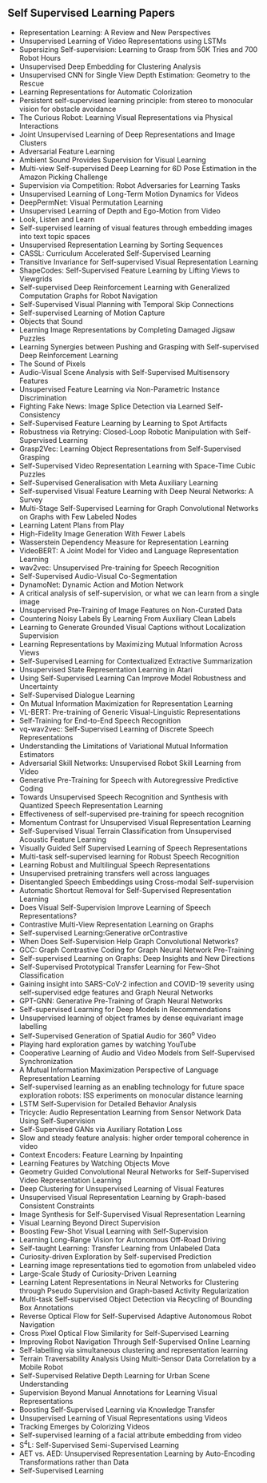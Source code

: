 <h2>Self Supervised Learning Papers </h2>

<ul>

     
          
             

 <li><a target="_blank" href="https://github.com/manjunath5496/Self-Supervised-Learning-Papers/blob/master/sus(1).pdf" style="text-decoration:none;">Representation Learning: A Review and New Perspectives</a></li>

 <li><a target="_blank" href="https://github.com/manjunath5496/Self-Supervised-Learning-Papers/blob/master/sus(2).pdf" style="text-decoration:none;">Unsupervised Learning of Video Representations using LSTMs</a></li>

<li><a target="_blank" href="https://github.com/manjunath5496/Self-Supervised-Learning-Papers/blob/master/sus(3).pdf" style="text-decoration:none;">Supersizing Self-supervision: Learning to Grasp from 50K Tries and 700 Robot Hours</a></li>
 <li><a target="_blank" href="https://github.com/manjunath5496/Self-Supervised-Learning-Papers/blob/master/sus(4).pdf" style="text-decoration:none;">Unsupervised Deep Embedding for Clustering Analysis</a></li>                              
<li><a target="_blank" href="https://github.com/manjunath5496/Self-Supervised-Learning-Papers/blob/master/sus(5).pdf" style="text-decoration:none;">Unsupervised CNN for Single View Depth Estimation: Geometry to the Rescue</a></li>
<li><a target="_blank" href="https://github.com/manjunath5496/Self-Supervised-Learning-Papers/blob/master/sus(6).pdf" style="text-decoration:none;">Learning Representations for Automatic Colorization</a></li>
 <li><a target="_blank" href="https://github.com/manjunath5496/Self-Supervised-Learning-Papers/blob/master/sus(7).pdf" style="text-decoration:none;">Persistent self-supervised learning principle: from stereo to monocular vision for obstacle avoidance</a></li>

 <li><a target="_blank" href="https://github.com/manjunath5496/Self-Supervised-Learning-Papers/blob/master/sus(8).pdf" style="text-decoration:none;"> The Curious Robot: Learning Visual Representations via Physical Interactions</a></li>
   <li><a target="_blank" href="https://github.com/manjunath5496/Self-Supervised-Learning-Papers/blob/master/sus(9).pdf" style="text-decoration:none;">Joint Unsupervised Learning of Deep Representations and Image Clusters</a></li>
  
   
 <li><a target="_blank" href="https://github.com/manjunath5496/Self-Supervised-Learning-Papers/blob/master/sus(10).pdf" style="text-decoration:none;">Adversarial Feature Learning</a></li>                              
<li><a target="_blank" href="https://github.com/manjunath5496/Self-Supervised-Learning-Papers/blob/master/sus(11).pdf" style="text-decoration:none;">Ambient Sound Provides Supervision for Visual Learning</a></li>
<li><a target="_blank" href="https://github.com/manjunath5496/Self-Supervised-Learning-Papers/blob/master/sus(12).pdf" style="text-decoration:none;">Multi-view Self-supervised Deep Learning for 6D Pose Estimation in the Amazon Picking Challenge</a></li>
<li><a target="_blank" href="https://github.com/manjunath5496/Self-Supervised-Learning-Papers/blob/master/sus(13).pdf" style="text-decoration:none;">Supervision via Competition: Robot Adversaries for Learning Tasks</a></li>

<li><a target="_blank" href="https://github.com/manjunath5496/Self-Supervised-Learning-Papers/blob/master/sus(14).pdf" style="text-decoration:none;">Unsupervised Learning of Long-Term Motion Dynamics for Videos</a></li>
                              
<li><a target="_blank" href="https://github.com/manjunath5496/Self-Supervised-Learning-Papers/blob/master/sus(15).pdf" style="text-decoration:none;">DeepPermNet: Visual Permutation Learning</a></li>

<li><a target="_blank" href="https://github.com/manjunath5496/Self-Supervised-Learning-Papers/blob/master/sus(16).pdf" style="text-decoration:none;">Unsupervised Learning of Depth and Ego-Motion from Video</a></li>

  <li><a target="_blank" href="https://github.com/manjunath5496/Self-Supervised-Learning-Papers/blob/master/sus(17).pdf" style="text-decoration:none;">Look, Listen and Learn</a></li>   
  
<li><a target="_blank" href="https://github.com/manjunath5496/Self-Supervised-Learning-Papers/blob/master/sus(18).pdf" style="text-decoration:none;">Self-supervised learning of visual features through embedding images into text topic spaces</a></li> 

  
<li><a target="_blank" href="https://github.com/manjunath5496/Self-Supervised-Learning-Papers/blob/master/sus(19).pdf" style="text-decoration:none;">Unsupervised Representation Learning by Sorting Sequences</a></li> 

<li><a target="_blank" href="https://github.com/manjunath5496/Self-Supervised-Learning-Papers/blob/master/sus(20).pdf" style="text-decoration:none;"> CASSL: Curriculum Accelerated Self-Supervised Learning</a></li>

<li><a target="_blank" href="https://github.com/manjunath5496/Self-Supervised-Learning-Papers/blob/master/sus(21).pdf" style="text-decoration:none;">Transitive Invariance for Self-supervised Visual Representation Learning</a></li>
<li><a target="_blank" href="https://github.com/manjunath5496/Self-Supervised-Learning-Papers/blob/master/sus(22).pdf" style="text-decoration:none;">ShapeCodes: Self-Supervised Feature Learning by Lifting Views to Viewgrids</a></li> 
 <li><a target="_blank" href="https://github.com/manjunath5496/Self-Supervised-Learning-Papers/blob/master/sus(23).pdf" style="text-decoration:none;">Self-supervised Deep Reinforcement Learning with Generalized Computation Graphs for Robot Navigation</a></li> 
 

   <li><a target="_blank" href="https://github.com/manjunath5496/Self-Supervised-Learning-Papers/blob/master/sus(24).pdf" style="text-decoration:none;">Self-Supervised Visual Planning with Temporal Skip Connections</a></li>
 
   <li><a target="_blank" href="https://github.com/manjunath5496/Self-Supervised-Learning-Papers/blob/master/sus(25).pdf" style="text-decoration:none;">Self-supervised Learning of Motion Capture</a></li>                              
 <li><a target="_blank" href="https://github.com/manjunath5496/Self-Supervised-Learning-Papers/blob/master/sus(26).pdf" style="text-decoration:none;">Objects that Sound</a></li>
 <li><a target="_blank" href="https://github.com/manjunath5496/Self-Supervised-Learning-Papers/blob/master/sus(27).pdf" style="text-decoration:none;">Learning Image Representations by Completing Damaged Jigsaw Puzzles</a></li>
   
 
   <li><a target="_blank" href="https://github.com/manjunath5496/Self-Supervised-Learning-Papers/blob/master/sus(28).pdf" style="text-decoration:none;">Learning Synergies between Pushing and Grasping with Self-supervised Deep Reinforcement Learning</a></li>
 
   <li><a target="_blank" href="https://github.com/manjunath5496/Self-Supervised-Learning-Papers/blob/master/sus(29).pdf" style="text-decoration:none;">The Sound of Pixels</a></li>                              

  <li><a target="_blank" href="https://github.com/manjunath5496/Self-Supervised-Learning-Papers/blob/master/sus(30).pdf" style="text-decoration:none;">Audio-Visual Scene Analysis with Self-Supervised Multisensory Features</a></li>
 
   <li><a target="_blank" href="https://github.com/manjunath5496/Self-Supervised-Learning-Papers/blob/master/sus(31).pdf" style="text-decoration:none;">Unsupervised Feature Learning via Non-Parametric Instance Discrimination</a></li> 
    <li><a target="_blank" href="https://github.com/manjunath5496/Self-Supervised-Learning-Papers/blob/master/sus(32).pdf" style="text-decoration:none;">Fighting Fake News: Image Splice Detection via Learned Self-Consistency</a></li> 

   <li><a target="_blank" href="https://github.com/manjunath5496/Self-Supervised-Learning-Papers/blob/master/sus(33).pdf" style="text-decoration:none;">Self-Supervised Feature Learning by Learning to Spot Artifacts</a></li>                              

  <li><a target="_blank" href="https://github.com/manjunath5496/Self-Supervised-Learning-Papers/blob/master/sus(34).pdf" style="text-decoration:none;">Robustness via Retrying: Closed-Loop Robotic Manipulation with Self-Supervised Learning</a></li> 
 
  <li><a target="_blank" href="https://github.com/manjunath5496/Self-Supervised-Learning-Papers/blob/master/sus(35).pdf" style="text-decoration:none;">Grasp2Vec: Learning Object Representations from Self-Supervised Grasping</a></li> 

  <li><a target="_blank" href="https://github.com/manjunath5496/Self-Supervised-Learning-Papers/blob/master/sus(36).pdf" style="text-decoration:none;">Self-Supervised Video Representation Learning with Space-Time Cubic Puzzles</a></li> 
 
<li><a target="_blank" href="https://github.com/manjunath5496/Self-Supervised-Learning-Papers/blob/master/sus(37).pdf" style="text-decoration:none;">Self-Supervised Generalisation with Meta Auxiliary Learning</a></li>
 <li><a target="_blank" href="https://github.com/manjunath5496/Self-Supervised-Learning-Papers/blob/master/sus(38).pdf" style="text-decoration:none;">Self-supervised Visual Feature Learning with Deep Neural Networks: A Survey</a></li>
<li><a target="_blank" href="https://github.com/manjunath5496/Self-Supervised-Learning-Papers/blob/master/sus(39).pdf" style="text-decoration:none;">Multi-Stage Self-Supervised Learning for Graph Convolutional Networks on Graphs with Few Labeled Nodes</a></li>
 <li><a target="_blank" href="https://github.com/manjunath5496/Self-Supervised-Learning-Papers/blob/master/sus(40).pdf" style="text-decoration:none;">Learning Latent Plans
from Play</a></li>                              
<li><a target="_blank" href="https://github.com/manjunath5496/Self-Supervised-Learning-Papers/blob/master/sus(41).pdf" style="text-decoration:none;">High-Fidelity Image Generation With Fewer Labels</a></li>
<li><a target="_blank" href="https://github.com/manjunath5496/Self-Supervised-Learning-Papers/blob/master/sus(42).pdf" style="text-decoration:none;">Wasserstein Dependency Measure for Representation Learning</a></li>
 
  <li><a target="_blank" href="https://github.com/manjunath5496/Self-Supervised-Learning-Papers/blob/master/sus(43).pdf" style="text-decoration:none;">VideoBERT: A Joint Model for Video and Language Representation Learning</a></li>
 <li><a target="_blank" href="https://github.com/manjunath5496/Self-Supervised-Learning-Papers/blob/master/sus(44).pdf" style="text-decoration:none;">wav2vec: Unsupervised Pre-training for Speech Recognition</a></li>
   <li><a target="_blank" href="https://github.com/manjunath5496/Self-Supervised-Learning-Papers/blob/master/sus(45).pdf" style="text-decoration:none;">Self-Supervised Audio-Visual Co-Segmentation</a></li>  
   
<li><a target="_blank" href="https://github.com/manjunath5496/Self-Supervised-Learning-Papers/blob/master/sus(46).pdf" style="text-decoration:none;">DynamoNet: Dynamic Action and Motion Network</a></li> 
                             
<li><a target="_blank" href="https://github.com/manjunath5496/Self-Supervised-Learning-Papers/blob/master/sus(47).pdf" style="text-decoration:none;">A critical analysis of self-supervision, or what we can learn from a single image</a></li>
<li><a target="_blank" href="https://github.com/manjunath5496/Self-Supervised-Learning-Papers/blob/master/sus(48).pdf" style="text-decoration:none;">Unsupervised Pre-Training of Image Features on Non-Curated Data</a></li>

<li><a target="_blank" href="https://github.com/manjunath5496/Self-Supervised-Learning-Papers/blob/master/sus(49).pdf" style="text-decoration:none;">Countering Noisy Labels By Learning From Auxiliary Clean Labels</a></li>
                              
<li><a target="_blank" href="https://github.com/manjunath5496/Self-Supervised-Learning-Papers/blob/master/sus(50).pdf" style="text-decoration:none;">Learning to Generate Grounded Visual Captions without Localization Supervision</a></li>
<li><a target="_blank" href="https://github.com/manjunath5496/Self-Supervised-Learning-Papers/blob/master/sus(51).pdf" style="text-decoration:none;">Learning Representations by Maximizing Mutual Information Across Views</a></li>
<li><a target="_blank" href="https://github.com/manjunath5496/Self-Supervised-Learning-Papers/blob/master/sus(52).pdf" style="text-decoration:none;">Self-Supervised Learning for Contextualized Extractive Summarization</a></li>

<li><a target="_blank" href="https://github.com/manjunath5496/Self-Supervised-Learning-Papers/blob/master/sus(53).pdf" style="text-decoration:none;">Unsupervised State Representation Learning in Atari</a></li>
 
<li><a target="_blank" href="https://github.com/manjunath5496/Self-Supervised-Learning-Papers/blob/master/sus(54).pdf" style="text-decoration:none;">Using Self-Supervised Learning Can Improve Model Robustness and Uncertainty</a></li>

<li><a target="_blank" href="https://github.com/manjunath5496/Self-Supervised-Learning-Papers/blob/master/sus(55).pdf" style="text-decoration:none;">Self-Supervised Dialogue Learning</a></li>
 
  <li><a target="_blank" href="https://github.com/manjunath5496/Self-Supervised-Learning-Papers/blob/master/sus(56).pdf" style="text-decoration:none;">On Mutual Information Maximization for Representation Learning </a></li>                              

  <li><a target="_blank" href="https://github.com/manjunath5496/Self-Supervised-Learning-Papers/blob/master/sus(57).pdf" style="text-decoration:none;">VL-BERT: Pre-training of Generic Visual-Linguistic Representations </a></li>
 
   <li><a target="_blank" href="https://github.com/manjunath5496/Self-Supervised-Learning-Papers/blob/master/sus(58).pdf" style="text-decoration:none;">Self-Training for End-to-End Speech Recognition</a></li>
    <li><a target="_blank" href="https://github.com/manjunath5496/Self-Supervised-Learning-Papers/blob/master/sus(59).pdf" style="text-decoration:none;">vq-wav2vec: Self-Supervised Learning of Discrete Speech Representations</a></li>
 
  <li><a target="_blank" href="https://github.com/manjunath5496/Self-Supervised-Learning-Papers/blob/master/sus(60).pdf" style="text-decoration:none;">Understanding the Limitations of Variational Mutual Information Estimators</a></li>
 
   <li><a target="_blank" href="https://github.com/manjunath5496/Self-Supervised-Learning-Papers/blob/master/sus(61).pdf" style="text-decoration:none;">Adversarial Skill Networks: Unsupervised Robot Skill Learning from Video</a></li>
 
   <li><a target="_blank" href="https://github.com/manjunath5496/Self-Supervised-Learning-Papers/blob/master/sus(62).pdf" style="text-decoration:none;">Generative Pre-Training for Speech with Autoregressive Predictive Coding</a></li>
 
   <li><a target="_blank" href="https://github.com/manjunath5496/Self-Supervised-Learning-Papers/blob/master/sus(63).pdf" style="text-decoration:none;">Towards Unsupervised Speech Recognition and Synthesis with Quantized Speech Representation Learning</a></li>                              

  <li><a target="_blank" href="https://github.com/manjunath5496/Self-Supervised-Learning-Papers/blob/master/sus(64).pdf" style="text-decoration:none;">Effectiveness of self-supervised pre-training for speech recognition</a></li>
 
   <li><a target="_blank" href="https://github.com/manjunath5496/Self-Supervised-Learning-Papers/blob/master/sus(65).pdf" style="text-decoration:none;">Momentum Contrast for Unsupervised Visual Representation Learning</a></li> 

   <li><a target="_blank" href="https://github.com/manjunath5496/Self-Supervised-Learning-Papers/blob/master/sus(66).pdf" style="text-decoration:none;">Self-Supervised Visual Terrain Classification from Unsupervised Acoustic Feature Learning</a></li> 
 
   <li><a target="_blank" href="https://github.com/manjunath5496/Self-Supervised-Learning-Papers/blob/master/sus(67).pdf" style="text-decoration:none;">Visually Guided Self Supervised Learning of Speech Representations</a></li>                              

  <li><a target="_blank" href="https://github.com/manjunath5496/Self-Supervised-Learning-Papers/blob/master/sus(68).pdf" style="text-decoration:none;">Multi-task self-supervised learning for Robust Speech Recognition</a></li> 
 
  
   <li><a target="_blank" href="https://github.com/manjunath5496/Self-Supervised-Learning-Papers/blob/master/sus(69).pdf" style="text-decoration:none;">Learning Robust and Multilingual Speech Representations</a></li>                              

  <li><a target="_blank" href="https://github.com/manjunath5496/Self-Supervised-Learning-Papers/blob/master/sus(70).pdf" style="text-decoration:none;">Unsupervised pretraining transfers well across languages</a></li> 
  
 
 <li><a target="_blank" href="https://github.com/manjunath5496/Self-Supervised-Learning-Papers/blob/master/sus(71).pdf" style="text-decoration:none;">Disentangled Speech Embeddings using Cross-modal Self-supervision</a></li>
 
 <li><a target="_blank" href="https://github.com/manjunath5496/Self-Supervised-Learning-Papers/blob/master/sus(72).pdf" style="text-decoration:none;">Automatic Shortcut Removal for Self-Supervised Representation Learning</a></li> 
 
 
 <li><a target="_blank" href="https://github.com/manjunath5496/Self-Supervised-Learning-Papers/blob/master/sus(73).pdf" style="text-decoration:none;">Does Visual Self-Supervision Improve Learning of Speech Representations?</a></li>
  <li><a target="_blank" href="https://github.com/manjunath5496/Self-Supervised-Learning-Papers/blob/master/sus(74).pdf" style="text-decoration:none;">Contrastive Multi-View Representation Learning on Graphs</a></li>
    <li><a target="_blank" href="https://github.com/manjunath5496/Self-Supervised-Learning-Papers/blob/master/sus(75).pdf" style="text-decoration:none;">Self-supervised Learning:Generative orContrastive</a></li>                        
<li><a target="_blank" href="https://github.com/manjunath5496/Self-Supervised-Learning-Papers/blob/master/sus(76).pdf" style="text-decoration:none;">When Does Self-Supervision Help Graph Convolutional Networks?</a></li>

 <li><a target="_blank" href="https://github.com/manjunath5496/Self-Supervised-Learning-Papers/blob/master/sus(77).pdf" style="text-decoration:none;">GCC: Graph Contrastive Coding for Graph Neural Network Pre-Training</a></li> 
 
 
 <li><a target="_blank" href="https://github.com/manjunath5496/Self-Supervised-Learning-Papers/blob/master/sus(78).pdf" style="text-decoration:none;">Self-supervised Learning on Graphs: Deep Insights and New Directions</a></li>
  <li><a target="_blank" href="https://github.com/manjunath5496/Self-Supervised-Learning-Papers/blob/master/sus(79).pdf" style="text-decoration:none;">Self-Supervised Prototypical Transfer Learning for Few-Shot Classification</a></li>


 <li><a target="_blank" href="https://github.com/manjunath5496/Self-Supervised-Learning-Papers/blob/master/sus(80).pdf" style="text-decoration:none;">Gaining insight into SARS-CoV-2 infection and COVID-19 severity using self-supervised edge features and Graph Neural Networks</a></li> 
 
 
 <li><a target="_blank" href="https://github.com/manjunath5496/Self-Supervised-Learning-Papers/blob/master/sus(81).pdf" style="text-decoration:none;">GPT-GNN: Generative Pre-Training of Graph Neural Networks</a></li>
  <li><a target="_blank" href="https://github.com/manjunath5496/Self-Supervised-Learning-Papers/blob/master/sus(82).pdf" style="text-decoration:none;">Self-supervised Learning for Deep Models in Recommendations</a></li>

 <li><a target="_blank" href="https://github.com/manjunath5496/Self-Supervised-Learning-Papers/blob/master/sus(83).pdf" style="text-decoration:none;">Unsupervised learning of object frames by dense equivariant image labelling</a></li>
  <li><a target="_blank" href="https://github.com/manjunath5496/Self-Supervised-Learning-Papers/blob/master/sus(84).pdf" style="text-decoration:none;">Self-Supervised Generation of Spatial Audio for 360<sup>o</sup> Video</a></li>

 <li><a target="_blank" href="https://github.com/manjunath5496/Self-Supervised-Learning-Papers/blob/master/sus(85).pdf" style="text-decoration:none;">Playing hard exploration games by watching YouTube</a></li>
  <li><a target="_blank" href="https://github.com/manjunath5496/Self-Supervised-Learning-Papers/blob/master/sus(86).pdf" style="text-decoration:none;">Cooperative Learning of Audio and Video Models from Self-Supervised Synchronization</a></li>

 <li><a target="_blank" href="https://github.com/manjunath5496/Self-Supervised-Learning-Papers/blob/master/sus(87).pdf" style="text-decoration:none;">A Mutual Information Maximization Perspective of Language Representation Learning</a></li>
  <li><a target="_blank" href="https://github.com/manjunath5496/Self-Supervised-Learning-Papers/blob/master/sus(88).pdf" style="text-decoration:none;">Self-supervised learning as an enabling technology for future space exploration robots: ISS experiments on monocular distance learning</a></li>
  <li><a target="_blank" href="https://github.com/manjunath5496/Self-Supervised-Learning-Papers/blob/master/sus(89).pdf" style="text-decoration:none;">LSTM Self-Supervision for Detailed Behavior Analysis</a></li>
  
  
  <li><a target="_blank" href="https://github.com/manjunath5496/Self-Supervised-Learning-Papers/blob/master/sus(90).pdf" style="text-decoration:none;">Tricycle: Audio Representation Learning from Sensor Network Data Using Self-Supervision</a></li>
  <li><a target="_blank" href="https://github.com/manjunath5496/Self-Supervised-Learning-Papers/blob/master/sus(91).pdf" style="text-decoration:none;">Self-Supervised GANs via Auxiliary Rotation Loss</a></li>

 <li><a target="_blank" href="https://github.com/manjunath5496/Self-Supervised-Learning-Papers/blob/master/sus(92).pdf" style="text-decoration:none;">Slow and steady feature analysis: higher order temporal coherence in video</a></li>
  <li><a target="_blank" href="https://github.com/manjunath5496/Self-Supervised-Learning-Papers/blob/master/sus(93).pdf" style="text-decoration:none;"> Context Encoders: Feature Learning by Inpainting</a></li>
  <li><a target="_blank" href="https://github.com/manjunath5496/Self-Supervised-Learning-Papers/blob/master/sus(94).pdf" style="text-decoration:none;">Learning Features by Watching Objects Move</a></li> 
  
   <li><a target="_blank" href="https://github.com/manjunath5496/Self-Supervised-Learning-Papers/blob/master/sus(95).pdf" style="text-decoration:none;">Geometry Guided Convolutional Neural Networks for Self-Supervised Video Representation Learning</a></li>  
  
<li><a target="_blank" href="https://github.com/manjunath5496/Self-Supervised-Learning-Papers/blob/master/sus(96).pdf" style="text-decoration:none;">Deep Clustering for Unsupervised Learning of Visual Features</a></li> 
  
  
<li><a target="_blank" href="https://github.com/manjunath5496/Self-Supervised-Learning-Papers/blob/master/sus(97).pdf" style="text-decoration:none;">Unsupervised Visual Representation Learning by Graph-based Consistent Constraints</a></li>


 <li><a target="_blank" href="https://github.com/manjunath5496/Self-Supervised-Learning-Papers/blob/master/sus(98).pdf" style="text-decoration:none;">Image Synthesis for Self-Supervised Visual Representation Learning</a></li> 
  
   <li><a target="_blank" href="https://github.com/manjunath5496/Self-Supervised-Learning-Papers/blob/master/sus(99).pdf" style="text-decoration:none;">Visual Learning Beyond Direct Supervision</a></li>  
  
<li><a target="_blank" href="https://github.com/manjunath5496/Self-Supervised-Learning-Papers/blob/master/sus(100).pdf" style="text-decoration:none;">Boosting Few-Shot Visual Learning with Self-Supervision</a></li>  
  
 <li><a target="_blank" href="https://github.com/manjunath5496/Self-Supervised-Learning-Papers/blob/master/sus(101).pdf" style="text-decoration:none;">Learning Long-Range Vision for Autonomous Off-Road Driving</a></li> 
  
   <li><a target="_blank" href="https://github.com/manjunath5496/Self-Supervised-Learning-Papers/blob/master/sus(102).pdf" style="text-decoration:none;">Self-taught Learning: Transfer Learning from Unlabeled Data</a></li> 
  
   
 <li><a target="_blank" href="https://github.com/manjunath5496/Self-Supervised-Learning-Papers/blob/master/sus(103).pdf" style="text-decoration:none;">Curiosity-driven Exploration by Self-supervised Prediction</a></li> 
  
   <li><a target="_blank" href="https://github.com/manjunath5496/Self-Supervised-Learning-Papers/blob/master/sus(104).pdf" style="text-decoration:none;">Learning image representations tied to egomotion from unlabeled video</a></li>  
   
 <li><a target="_blank" href="https://github.com/manjunath5496/Self-Supervised-Learning-Papers/blob/master/sus(105).pdf" style="text-decoration:none;">Large-Scale Study of Curiosity-Driven Learning</a></li> 
 
<li><a target="_blank" href="https://github.com/manjunath5496/Self-Supervised-Learning-Papers/blob/master/sus(106).pdf" style="text-decoration:none;">Learning Latent Representations in Neural Networks for Clustering through Pseudo Supervision and Graph-based Activity Regularization</a></li> 
  
   <li><a target="_blank" href="https://github.com/manjunath5496/Self-Supervised-Learning-Papers/blob/master/sus(107).pdf" style="text-decoration:none;">Multi-task Self-supervised Object Detection via Recycling of Bounding Box Annotations</a></li> 
  
   
 <li><a target="_blank" href="https://github.com/manjunath5496/Self-Supervised-Learning-Papers/blob/master/sus(108).pdf" style="text-decoration:none;">Reverse Optical Flow for Self-Supervised Adaptive Autonomous Robot Navigation</a></li> 
  
   <li><a target="_blank" href="https://github.com/manjunath5496/Self-Supervised-Learning-Papers/blob/master/sus(109).pdf" style="text-decoration:none;">Cross Pixel Optical Flow Similarity for Self-Supervised Learning</a></li>  
   
 <li><a target="_blank" href="https://github.com/manjunath5496/Self-Supervised-Learning-Papers/blob/master/sus(110).pdf" style="text-decoration:none;">Improving Robot Navigation Through Self-Supervised Online Learning</a></li>  
   
<li><a target="_blank" href="https://github.com/manjunath5496/Self-Supervised-Learning-Papers/blob/master/sus(111).pdf" style="text-decoration:none;">Self-labelling via simultaneous clustering and representation learning</a></li> 
  
   
 <li><a target="_blank" href="https://github.com/manjunath5496/Self-Supervised-Learning-Papers/blob/master/sus(112).pdf" style="text-decoration:none;">Terrain Traversability Analysis Using Multi-Sensor Data Correlation by a Mobile Robot</a></li> 
  
   <li><a target="_blank" href="https://github.com/manjunath5496/Self-Supervised-Learning-Papers/blob/master/sus(113).pdf" style="text-decoration:none;">Self-Supervised Relative Depth Learning for Urban Scene Understanding</a></li>  
   
<li><a target="_blank" href="https://github.com/manjunath5496/Self-Supervised-Learning-Papers/blob/master/sus(114).pdf" style="text-decoration:none;">Supervision Beyond Manual Annotations for Learning Visual Representations</a></li>
 <li><a target="_blank" href="https://github.com/manjunath5496/Self-Supervised-Learning-Papers/blob/master/sus(115).pdf" style="text-decoration:none;">Boosting Self-Supervised Learning via Knowledge Transfer</a></li>  
   
 <li><a target="_blank" href="https://github.com/manjunath5496/Self-Supervised-Learning-Papers/blob/master/sus(116).pdf" style="text-decoration:none;">Unsupervised Learning of Visual Representations using Videos</a></li>   
   
   <li><a target="_blank" href="https://github.com/manjunath5496/Self-Supervised-Learning-Papers/blob/master/sus(117).pdf" style="text-decoration:none;">Tracking Emerges by Colorizing Videos</a></li>  
   
 <li><a target="_blank" href="https://github.com/manjunath5496/Self-Supervised-Learning-Papers/blob/master/sus(118).pdf" style="text-decoration:none;">Self-supervised learning of a facial attribute embedding from video</a></li>  
   
  <li><a target="_blank" href="https://github.com/manjunath5496/Self-Supervised-Learning-Papers/blob/master/sus(119).pdf" style="text-decoration:none;">S<sup>4</sup>L: Self-Supervised Semi-Supervised Learning</a></li> 
  
   <li><a target="_blank" href="https://github.com/manjunath5496/Self-Supervised-Learning-Papers/blob/master/sus(120).pdf" style="text-decoration:none;">AET vs. AED: Unsupervised Representation Learning by Auto-Encoding Transformations rather than Data</a></li>  
   
 <li><a target="_blank" href="https://github.com/manjunath5496/Self-Supervised-Learning-Papers/blob/master/sus(121).pdf" style="text-decoration:none;">Self-Supervised Learning</a></li>   
   
   </ul>
